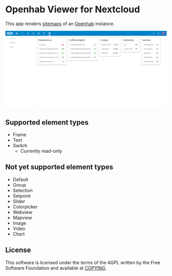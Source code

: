 # Openhab Viewer for Nextcloud

This app renders [sitemaps](https://www.openhab.org/docs/configuration/sitemaps.html) of an [Openhab](https://www.openhab.org/) instance.

![](https://github.com/kenda/nextcloud-openhab/raw/master/screenshots/overview.png)

## Supported element types

- Frame
- Text
- Switch
  - Currently read-only

## Not yet supported element types

- Default
- Group
- Selection
- Setpoint
- Slider
- Colorpicker
- Webview
- Mapview
- Image
- Video
- Chart

## License

This software is licensed under the terms of the AGPL written by the Free Software Foundation and available at [COPYING](./COPYING).
